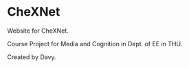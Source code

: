 # CheXNet
Website for CheXNet.

Course Project for Media and Cognition in Dept. of EE in THU.

Created by Davy.
